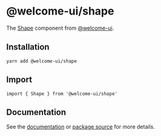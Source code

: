 # @welcome-ui/shape

The [Shape](http://welcome-ui.com/components/shape) component from [@welcome-ui](http://welcome-ui.com).

## Installation

    yarn add @welcome-ui/shape

## Import

    import { Shape } from '@welcome-ui/shape'

## Documentation

See the [documentation](http://welcome-ui.com/components/shape) or [package source](https://github.com/WTTJ/welcome-ui/tree/master/packages/Shape) for more details.
